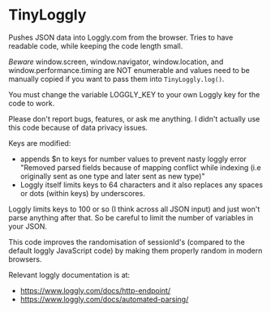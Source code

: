 # TinyLoggly

Pushes JSON data into Loggly.com from the browser. Tries to have readable code, while keeping the code length small.

*Beware* window.screen, window.navigator, window.location, and window.performance.timing are NOT enumerable and values need to be manually copied if you want to pass them into `TinyLoggly.log()`.

You must change the variable LOGGLY_KEY to your own Loggly key for the code to work.

Please don't report bugs, features, or ask me anything. I didn't actually use this code because of data privacy issues.

Keys are modified:

 - appends $n to keys for number values to prevent nasty loggly error "Removed parsed fields because of mapping conflict while indexing (i.e originally sent as one type and later sent as new type)"
 - Loggly itself limits keys to 64 characters and it also replaces any spaces or dots (within keys) by underscores.

Loggly limits keys to 100 or so (I think across all JSON input) and just won't parse anything after that. So be careful to limit the number of variables in your JSON.

This code improves the randomisation of sessionId's (compared to the default loggly JavaScript code) by making them properly random in modern browsers.

Relevant loggly documentation is at:

 - https://www.loggly.com/docs/http-endpoint/
 - https://www.loggly.com/docs/automated-parsing/
